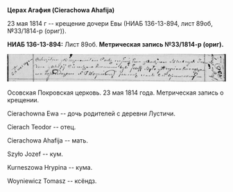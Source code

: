 **Церах Агафия (Cierachowa Ahafija)**

23 мая 1814 г -- крещение дочери Евы (НИАБ 136-13-894, лист 89об,
№33/1814-р (ориг)).

**НИАБ 136-13-894:** Лист 89об. **Метрическая запись №33/1814-р
(ориг).**

![](./media/19bff90cacd4709e48069a0711e8cfd1a4d2b6c2.png)

Осовская Покровская церковь. 23 мая 1814 года. Метрическая запись о
крещении.

Cierachowna Ewa -- дочь родителей с деревни Лустичи.

Cierach Teodor -- отец.

Cierachowa Ahafija -- мать.

Szyło Jozef -- кум.

Kurneszowa Hrypina -- кума.

Woyniewicz Tomasz -- ксёндз.
